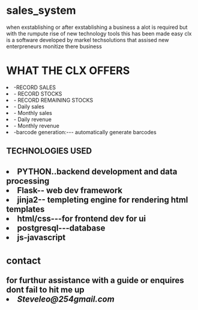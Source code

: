 # sales_system
when exstablishing or after exstablishing a business a  alot is required but with the rumpute rise of new technology tools this has been made easy
clx is a software developed by markel techsolutions that assised new enterpreneurs monitize there business <br>
   <H1> WHAT THE CLX OFFERS </H1>
    <li>-RECORD SALES</li> 
    <li>- RECORD STOCKS</li>
    <li>- RECORD REMAINING STOCKS</li>
    <li>- Daily sales</li>
    <li>- Monthly sales</li>
    <li>- Daily revenue </li>
    <li>- Monthly revenue</li>
    <li>-barcode generation:--- automatically generate barcodes</li><bd>
    
   <H2>TECHNOLOGIES USED<H2>
   <li>PYTHON..backend development and data processing
   <li>Flask-- web dev framework
   <li>jinja2-- templeting engine for rendering html templates
   <li>html/css---for frontend dev for ui
   <li>postgresql---database
   <li>js-javascript
   <H3>contact</H3>
for furthur assistance with a guide or enquires  dont fail to hit me up 
<li href="steveleo254@gmail.com"><i>Steveleo@254gmail.com</i>
